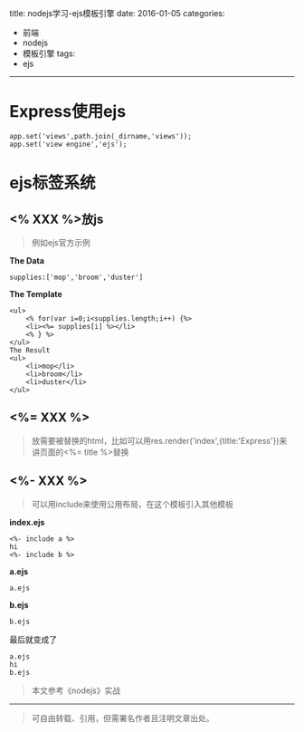 title: nodejs学习-ejs模板引擎
date: 2016-01-05
categories:
  - 前端
  - nodejs
  - 模板引擎
tags:
  - ejs
---
# **Express使用ejs**
```
app.set('views',path.join(_dirname,'views'));
app.set('view engine','ejs');
```
<!--more-->
# **ejs标签系统**
## **<% XXX %>放js**
>例如ejs官方示例

**The Data**

```
supplies:['mop','broom','duster']
```

**The Template**
```
<ul>
    <% for(var i=0;i<supplies.length;i++) {%>
    <li><%= supplies[i] %></li>
    <% } %>
</ul>
The Result
<ul>
    <li>mop</li>
    <li>broom</li>
    <li>duster</li>
</ul>
```

## **<%= XXX %>**

>放需要被替换的html，比如可以用res.render('index',{title:'Express'})来讲页面的<%= title %>替换

## **<%- XXX %>**

>可以用include来使用公用布局，在这个模板引入其他模板

**index.ejs**

```
<%- include a %>
hi
<%- include b %>
```

**a.ejs**

```
a.ejs
```

**b.ejs**

```
b.ejs
```

最后就变成了

```
a.ejs
hi
b.ejs
```

>本文参考《nodejs》实战

---

>可自由转载、引用，但需署名作者且注明文章出处。
